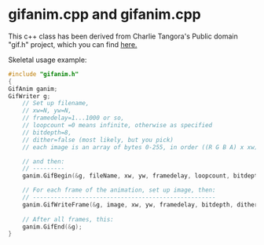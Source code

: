 # gifanim.cpp and gifanim.cpp

This c++ class has been derived from Charlie Tangora's Public
domain "gif.h" project, which you can find
[here.](https://github.com/charlietangora/gif-h)

Skeletal usage example:

```c++
#include "gifanim.h"
{
GifAnim ganim;
GifWriter g;
	// Set up filename,
	// xw=N, yw=N,
	// framedelay=1...1000 or so,
	// loopcount =0 means infinite, otherwise as specified
	// bitdepth=8,
	// dither=false (most likely, but you pick)
	// each image is an array of bytes 0-255, in order ((R G B A) x xw) x yw)

	// and then:
	// ---------
	ganim.GifBegin(&g, fileName, xw, yw, framedelay, loopcount, bitdepth, dither);

	// For each frame of the animation, set up image, then:
	// ----------------------------------------------------
	ganim.GifWriteFrame(&g, image, xw, yw, framedelay, bitdepth, dither);
	
	// After all frames, this:
	ganim.GifEnd(&g);
}
```
